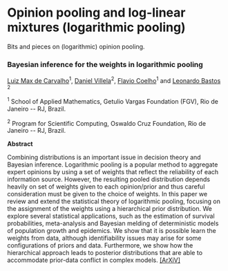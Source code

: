 # Opinion pooling and log-linear mixtures (logarithmic pooling)

Bits and pieces on (logarithmic) opinion pooling.


### Bayesian inference for the weights in logarithmic pooling

[Luiz Max de Carvalho](http://lmfcarvalho.org/about/)<sup>1</sup>, [Daniel Villela](http://www.procc.fiocruz.br/Members/dvillela)<sup>2</sup>, [Flavio Coelho](http://fccoelho.github.io/)<sup>1</sup> and [Leonardo Bastos](http://www.procc.fiocruz.br/Members/lsbastos) <sup>2</sup>
 
<sup>1</sup> School of Applied Mathematics, Getulio Vargas Foundation (FGV), Rio de Janeiro -- RJ, Brazil.

<sup>2</sup> Program for Scientific Computing, Oswaldo Cruz Foundation, Rio de Janeiro -- RJ, Brazil.

**Abstract** 

Combining distributions is an important issue in decision theory and Bayesian inference.
Logarithmic pooling is a popular method to aggregate expert opinions by using a set of weights that reflect the reliability of each information source.
However, the resulting pooled distribution depends heavily on set of weights given to each opinion/prior and thus careful consideration must be given
to the choice of weights.
In this paper we review and extend the statistical theory of logarithmic pooling, focusing on the assignment of the weights using a hierarchical prior distribution. 
We explore several statistical applications, such as the estimation of survival probabilities, meta-analysis and Bayesian melding of deterministic models of population growth and epidemics.
We show that it is possible learn the weights from data, although identifiability issues may arise for some configurations of priors and data.
Furthermore, we show how the hierarchical approach leads to posterior distributions that are able to accommodate prior-data conflict in complex models.
[[ArXiV]](https://arxiv.org/abs/1502.04206) 
